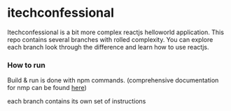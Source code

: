 # itechconfessional

Itechconfessional is a bit more complex reactjs helloworld application. This repo contains several branches with rolled complexity. You can explore each branch look through the difference and learn how to use reactjs.

### How to run

Build & run is done with npm commands. (comprehensive documentation for nmp can be found <a href="https://docs.npmjs.com/">here</a>)

each branch contains its own set of instructions

